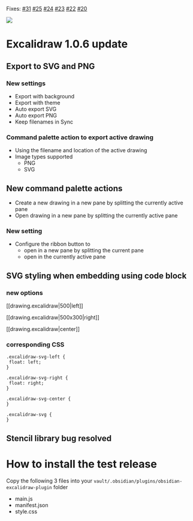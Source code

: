 Fixes:
[#31](https://github.com/zsviczian/obsidian-excalidraw-plugin/issues/31) [#25](https://github.com/zsviczian/obsidian-excalidraw-plugin/issues/25) [#24](https://github.com/zsviczian/obsidian-excalidraw-plugin/issues/24) [#23](https://github.com/zsviczian/obsidian-excalidraw-plugin/issues/23) [#22](https://github.com/zsviczian/obsidian-excalidraw-plugin/issues/22) [#20](https://github.com/zsviczian/obsidian-excalidraw-plugin/issues/20)

[![](https://user-images.githubusercontent.com/14358394/116312909-58725200-a7ad-11eb-89b9-c67cb48ffebb.jpg)](https://youtu.be/TKgveGuA8Eo)

# Excalidraw 1.0.6 update
## Export to SVG and PNG
### New settings
- Export with background
- Export with theme
- Auto export SVG
- Auto export PNG
- Keep filenames in Sync
### Command palette action to export active drawing
- Using the filename and location of the active drawing
- Image types supported
	- PNG
	- SVG
## New command palette actions
- Create a new drawing in a new pane by splitting the currently active pane
- Open drawing in a new pane by splitting the currently active pane
### New setting
- Configure the ribbon button to 
	- open in a new pane by splitting the current pane
	- open in the currently active pane

## SVG styling when embedding using code block
### new options
[[drawing.excalidraw|500|left]]

[[drawing.excalidraw|500x300|right]]

[[drawing.excalidraw|center]]
### corresponding CSS
```
.excalidraw-svg-left {
 float: left;
}

.excalidraw-svg-right {
 float: right;
}

.excalidraw-svg-center {
}

.excalidraw-svg {
}
```
## Stencil library bug resolved
# How to install the test release
Copy the following 3 files into your `vault/.obsidian/plugins/obsidian-excalidraw-plugin` folder
- main.js
- manifest.json
- style.css